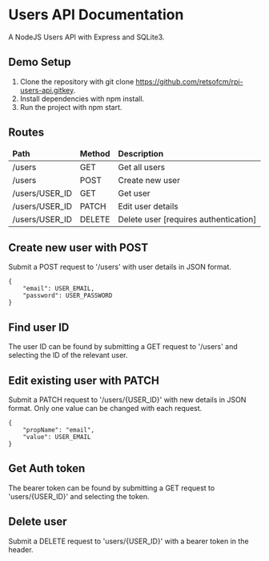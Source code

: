 # Users API Documentation

A NodeJS Users API with Express and SQLite3.

## Demo Setup

1. Clone the repository with git clone https://github.com/retsofcm/rpi-users-api.gitkey.
2. Install dependencies with npm install.
3. Run the project with npm start.

## Routes

<table>
    <thead>
        <tr>
            <td><b>Path</b></td>
            <td><b>Method</b></td>
            <td><b>Description</b></td>
        </tr>
    </thead>
    <tbody>
        <tr>
            <td>/users</td>
            <td>GET</td>
            <td>Get all users</td>
        </tr>
        <tr>
            <td>/users</td>
            <td>POST</td>
            <td>Create new user</td>
        </tr>
        <tr>
            <td>/users/USER_ID</td>
            <td>GET</td>
            <td>Get user</td>
        </tr>
        <tr>
            <td>/users/USER_ID</td>
            <td>PATCH</td>
            <td>Edit user details</td>
        </tr>
        <tr>
            <td>/users/USER_ID</td>
            <td>DELETE</td>
            <td>Delete user [requires authentication]</td>
        </tr>
    </tbody>
</table>

## Create new user with POST

Submit a POST request to '/users' with user details in JSON format.

    {
        "email": USER_EMAIL,
        "password": USER_PASSWORD
    }

## Find user ID

The user ID can be found by submitting a GET request to '/users' and selecting the ID of the relevant user.

## Edit existing user with PATCH

Submit a PATCH request to '/users/{USER_ID}' with new details in JSON format. Only one value can be changed with each request.

    {
        "propName": "email",
        "value": USER_EMAIL
    }

## Get Auth token

The bearer token can be found by submitting a GET request to 'users/{USER_ID}' and selecting the token.

## Delete user

Submit a DELETE request to 'users/{USER_ID}' with a bearer token in the header.